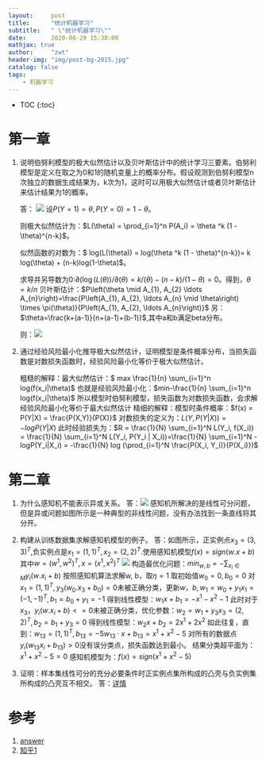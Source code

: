 ```yaml
---
layout:     post
title:      "统计机器学习"
subtitle:   " \"统计机器学习\""
date:       2020-08-29 15:30:00 
mathjax: true
author:     "zwt"
header-img: "img/post-bg-2015.jpg"
catalog: false
tags:
    - 机器学习
---
```

* TOC
{:toc}
# 第一章

1. 说明伯努利模型的极大似然估计以及贝叶斯估计中的统计学习三要素。伯努利模型是定义在取之为0和1的随机变量上的概率分布。假设观测到伯努利模型n次独立的数据生成结果为，k次为1，这时可以用极大似然估计或者贝叶斯估计来估计结果为1的概率。

   答：
    ![](https://zwt0204.github.io//img/第一章.png)
   设$P(Y=1) = \theta, P(Y=0) = 1 - \theta$。

   则极大似然估计为：$L(\theta) = \prod_{i=1}^n P(A_i) = \theta ^k (1 - \theta)^{n-k}$。

   似然函数的对数为：$
   log(L(\theta)) = log(\theta ^k (1 - \theta)^{n-k})= k log(\theta) + (n-k)log(1-\theta)$。

   求导并另导数为0:$\partial(\log (L(\theta)) / \partial(\theta)=k /(\theta)-(n-k) /(1-\theta)=0$。得到，$\theta=k/n$
   贝叶斯估计：$P\left(\theta \mid A_{1}, A_{2} \ldots A_{n}\right)=\frac{P\left(A_{1}, A_{2}, \ldots A_{n} \mid \theta\right) \times \pi(\theta)}{P\left(A_{1}, A_{2}, \ldots A_{n}\right)}$
   另：$\theta=\frac{k+(a-1)}{n+(a-1)+(b-1)}$,其中a和b满足beta分布。

   则：![](https://zwt0204.github.io//img/第一章2.png)
   
2. 通过经验风险最小化推导极大似然估计，证明模型是条件概率分布，当损失函数是对数损失函数时，经验风险最小化等价于极大似然估计。

   粗糙的解释：最大似然估计：$ max \frac{1}{n} \sum_{i=1}^n log(f(x_i|\theta)$
   也就是经验风险最小化：$min-\frac{1}{n} \sum_{i=1}^n log(f(x_i|\theta)$
   所以模型时伯努利模型，损失函数为对数损失函数，会求解经验风险最小化等价于最大似然估计
   精细的解释：模型时条件概率：$f(x) = P(Y|X) = \frac{P(X,Y)}{P(X)}$
    对数损失的定义为：$L(Y, P(Y|X)) = -logP(Y|X)$
   此时经验损失为：$R = \frac{1}{N} \sum_{i=1}^N L(Y_i, f(X_i)) = \frac{1}{N} \sum_{i=1}^N L(Y_i, P(Y_i | X_i))=\frac{1}{N} \sum_{i=1}^N -logP(Y_i|X_i) = -\frac{1}{N} log (\prod_{i=1}^N \frac{P(X_i, Y_i)}{P(X_i)})$

# 第二章

1. 为什么感知机不能表示异或关系。
	答：![](https://zwt0204.github.io//img/感知机.jpeg)
	感知机所解决的是线性可分问题，但是异或问题如图所示是一种典型的非线性问题，没有办法找到一条直线将其分开。
2. 构建从训练数据集求解感知机模型的例子。
	答：如图所示，正实例点$x_3 = (3, 3)^T$,负实例点是$x_1 = (1, 1)^T , x_2 = (2, 2)^T$.使用感知机模型$f(x) = sign(w.x +b)$其中$w = (w^1 , w^2)^T , x = (x^1, x^2)^T$
![](https://zwt0204.github.io//img/感知机2.jpg)
构造最优化问题：$min_{w, b} = -\sum_{x_i \in M} y_i(w.x_i + b)$
按照感知机算法求解w, b，取$\eta = 1$
取初始值$w_0 = 0, b_0 = 0$
对$x_1 = (1, 1)^T, y_3(w_0 . x_3 + b_0) = 0$未被正确分类，更新$w，b, w_1=w_0+y_1 x_1=(-1,-1)^T, b_1=b_0+y_1=-1$
得到线性模型：$w_1 x + b_1 = -x^1 - x^2 - 1$
此时对于$x_3， y_i(w.x_i + b) <= 0$未被正确分类，优化参数：$w_2=w_1+y_3 x_3=(2,2)^T, b_2=b_1+y_3=0$
得到线性模型：$w_2x + b_2 = 2x^1 + 2x^2$
如此往复，直到：$w_{13}=(1,1)^T, b_{13}=-5  w_{13} \cdot x+b_{13}=x^1+x^2-5$
对所有的数据点$y_i(w_{13}x_i + b_{13}) > 0$没有误分类点，损失函数达到最小。
结果分类超平面为：$x^1 + x^2 - 5 = 0$
感知机模型为：$f(x) = sign(x^1 + x^2 - 5)$

3. 证明：样本集线性可分的充分必要条件时正实例点集所构成的凸壳与负实例集所构成的凸壳互不相交。
	答：[详情](https://blog.csdn.net/xiaoxiao_wen/article/details/54097835)

# 参考

1. [answer](https://www.cnblogs.com/baiyunwanglai/p/11172804.html)
2. [知乎1](https://zhuanlan.zhihu.com/p/89249562)
